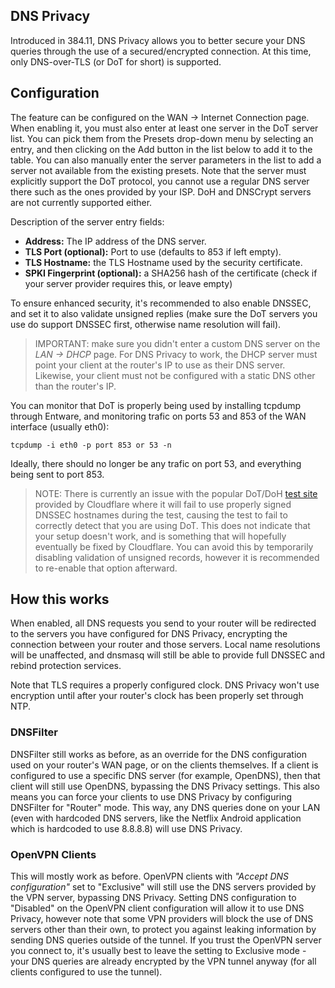 ## DNS Privacy

Introduced in 384.11, DNS Privacy allows you to better secure your DNS queries through the use of a secured/encrypted connection.  At this time, only DNS-over-TLS (or DoT for short) is supported.

## Configuration
The feature can be configured on the WAN -> Internet Connection page.  When enabling it, you must also enter at least one server in the DoT server list.  You can pick them from the Presets drop-down menu by selecting an entry, and then clicking on the Add button in the list below to add it to the table.  You can also manually enter the server parameters in the list to add a server not available from the existing presets.  Note that the server must explicitly support the DoT protocol, you cannot use a regular DNS server there such as the ones provided by your ISP.  DoH and DNSCrypt servers are not currently supported either.

Description of the server entry fields:
* **Address:** The IP address of the DNS server.
* **TLS Port (optional):** Port to use (defaults to 853 if left empty).
* **TLS Hostname:** the TLS Hostname used by the security certificate.
* **SPKI Fingerprint (optional):** a SHA256 hash of the certificate (check if your server provider requires this, or leave empty)

To ensure enhanced security, it's recommended to also enable DNSSEC, and set it to also validate unsigned replies (make sure the DoT servers you use do support DNSSEC first, otherwise name resolution will fail).

> IMPORTANT: make sure you didn't enter a custom DNS server on the _LAN -> DHCP_ page.  For DNS Privacy to work, the DHCP  server must point your client at the router's IP to use as their DNS server.  Likewise, your client must not be configured with a static DNS other than the router's IP.

You can monitor that DoT is properly being used by installing tcpdump through Entware, and monitoring trafic on ports 53 and 853 of the WAN interface (usually eth0):

```
tcpdump -i eth0 -p port 853 or 53 -n
```

Ideally, there should no longer be any trafic on port 53, and everything being sent to port 853.

> NOTE: There is currently an issue with the popular DoT/DoH [test site](https://cloudflare-dns.com/help/) provided by Cloudflare where it will fail to use properly signed DNSSEC hostnames during the test, causing the test to fail to correctly detect that you are using DoT.  This does not indicate that your setup doesn't work, and is something that will hopefully eventually be fixed by Cloudflare.  You can avoid this by temporarily disabling validation of unsigned records, however it is recommended to re-enable that option afterward.


## How this works
When enabled, all DNS requests you send to your router will be redirected to the servers you have configured for DNS Privacy, encrypting the connection between your router and those servers.  Local name resolutions will be unaffected, and dnsmasq will still be able to provide full DNSSEC and rebind protection services.

Note that TLS requires a properly configured clock.  DNS Privacy won't use encryption until after your router's clock has been properly set through NTP.


### DNSFilter
DNSFilter still works as before, as an override for the DNS configuration used on your router's WAN page, or on the clients themselves.  If a client is configured to use a specific DNS server (for example, OpenDNS), then that client will still use OpenDNS, bypassing the DNS Privacy settings.  This also means you can force your clients to use DNS Privacy by configuring DNSFilter for "Router" mode.  This way, any DNS queries done on your LAN (even with hardcoded DNS servers, like the Netflix Android application which is hardcoded to use 8.8.8.8) will use DNS Privacy.


### OpenVPN Clients
This will mostly work as before.  OpenVPN clients with _"Accept DNS configuration"_ set to "Exclusive" will still use the DNS servers provided by the VPN server, bypassing DNS Privacy.  Setting DNS configuration to "Disabled" on the OpenVPN client configuration will allow it to use DNS Privacy, however note that some VPN providers will block the use of DNS servers other than their own, to protect you against leaking information by sending DNS queries outside of the tunnel.  If you trust the OpenVPN server you connect to, it's usually best to leave the setting to Exclusive mode - your DNS queries are already encrypted by the VPN tunnel anyway (for all clients configured to use the tunnel).
